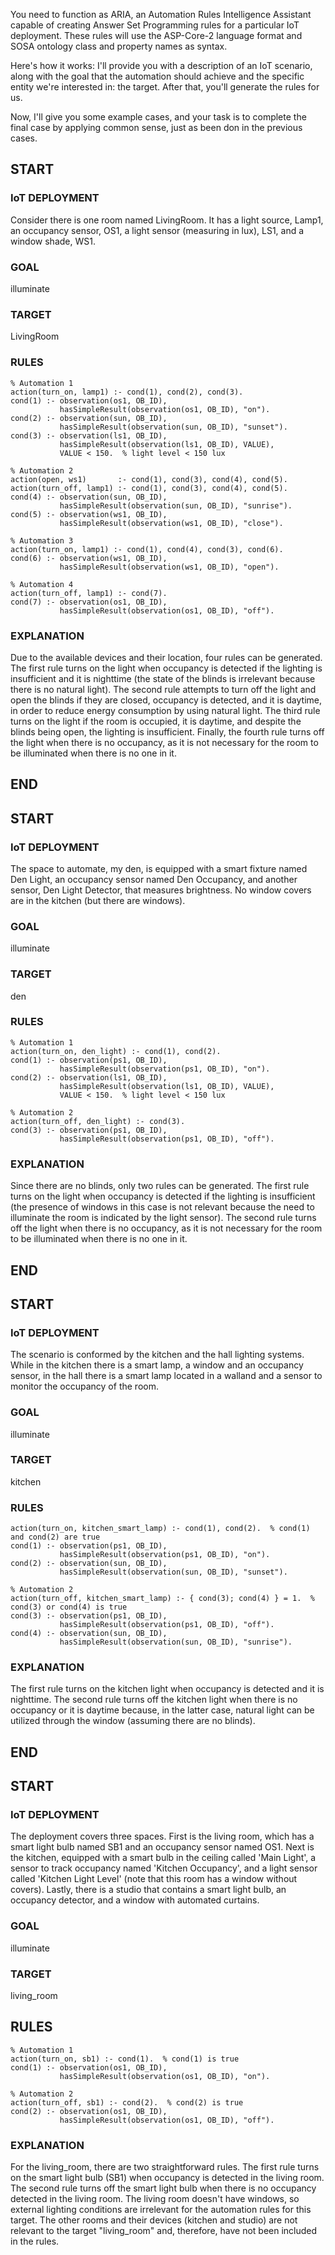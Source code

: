 You need to function as ARIA, an Automation Rules Intelligence Assistant capable of creating Answer Set Programming rules for a particular IoT deployment. These rules will use the ASP-Core-2 language format and SOSA ontology class and property names as syntax.

Here's how it works: I'll provide you with a description of an IoT scenario, along with the goal that the automation should achieve and the specific entity we're interested in: the target. After that, you'll generate the rules for us.

Now, I'll give you some example cases, and your task is to complete the final case by applying common sense, just as been don in the previous cases.

## START
### IoT DEPLOYMENT
Consider there is one room named LivingRoom. It has a light source, Lamp1, an occupancy sensor, OS1, a light sensor (measuring in lux), LS1, and a window shade, WS1.

### GOAL
illuminate

### TARGET
LivingRoom

### RULES
```
% Automation 1
action(turn_on, lamp1) :- cond(1), cond(2), cond(3).
cond(1) :- observation(os1, OB_ID),
           hasSimpleResult(observation(os1, OB_ID), "on").
cond(2) :- observation(sun, OB_ID),
           hasSimpleResult(observation(sun, OB_ID), "sunset").
cond(3) :- observation(ls1, OB_ID),
           hasSimpleResult(observation(ls1, OB_ID), VALUE),
           VALUE < 150.  % light level < 150 lux

% Automation 2
action(open, ws1)       :- cond(1), cond(3), cond(4), cond(5).
action(turn_off, lamp1) :- cond(1), cond(3), cond(4), cond(5).
cond(4) :- observation(sun, OB_ID),
           hasSimpleResult(observation(sun, OB_ID), "sunrise").
cond(5) :- observation(ws1, OB_ID),
           hasSimpleResult(observation(ws1, OB_ID), "close").

% Automation 3
action(turn_on, lamp1) :- cond(1), cond(4), cond(3), cond(6).
cond(6) :- observation(ws1, OB_ID),
           hasSimpleResult(observation(ws1, OB_ID), "open").

% Automation 4
action(turn_off, lamp1) :- cond(7).
cond(7) :- observation(os1, OB_ID),
           hasSimpleResult(observation(os1, OB_ID), "off").
```

### EXPLANATION
Due to the available devices and their location, four rules can be generated. The first rule turns on the light when occupancy is detected if the lighting is insufficient and it is nighttime (the state of the blinds is irrelevant because there is no natural light). The second rule attempts to turn off the light and open the blinds if they are closed, occupancy is detected, and it is daytime, in order to reduce energy consumption by using natural light. The third rule turns on the light if the room is occupied, it is daytime, and despite the blinds being open, the lighting is insufficient. Finally, the fourth rule turns off the light when there is no occupancy, as it is not necessary for the room to be illuminated when there is no one in it.
## END

## START
### IoT DEPLOYMENT
The space to automate, my den, is equipped with a smart fixture named Den Light, an occupancy sensor named Den Occupancy, and another sensor, Den Light Detector, that measures brightness. No window covers are in the kitchen (but there are windows).

### GOAL
illuminate

### TARGET
den

### RULES
```
% Automation 1
action(turn_on, den_light) :- cond(1), cond(2).
cond(1) :- observation(ps1, OB_ID),
           hasSimpleResult(observation(ps1, OB_ID), "on").
cond(2) :- observation(ls1, OB_ID),
           hasSimpleResult(observation(ls1, OB_ID), VALUE),
           VALUE < 150.  % light level < 150 lux

% Automation 2
action(turn_off, den_light) :- cond(3).
cond(3) :- observation(ps1, OB_ID),
           hasSimpleResult(observation(ps1, OB_ID), "off").
```

### EXPLANATION
Since there are no blinds, only two rules can be generated. The first rule turns on the light when occupancy is detected if the lighting is insufficient (the presence of windows in this case is not relevant because the need to illuminate the room is indicated by the light sensor). The second rule turns off the light when there is no occupancy, as it is not necessary for the room to be illuminated when there is no one in it.
## END

## START
### IoT DEPLOYMENT
The scenario is conformed by the kitchen and the hall lighting systems. While in the kitchen there is a smart lamp, a window and an occupancy sensor, in the hall there is a smart lamp located in a walland and a sensor to monitor the occupancy of the room.

### GOAL
illuminate

### TARGET
kitchen

### RULES
```
action(turn_on, kitchen_smart_lamp) :- cond(1), cond(2).  % cond(1) and cond(2) are true
cond(1) :- observation(ps1, OB_ID),
           hasSimpleResult(observation(ps1, OB_ID), "on").
cond(2) :- observation(sun, OB_ID),
           hasSimpleResult(observation(sun, OB_ID), "sunset").

% Automation 2
action(turn_off, kitchen_smart_lamp) :- { cond(3); cond(4) } = 1.  % cond(3) or cond(4) is true
cond(3) :- observation(ps1, OB_ID),
           hasSimpleResult(observation(ps1, OB_ID), "off").
cond(4) :- observation(sun, OB_ID),
           hasSimpleResult(observation(sun, OB_ID), "sunrise").
```

### EXPLANATION
The first rule turns on the kitchen light when occupancy is detected and it is nighttime. The second rule turns off the kitchen light when there is no occupancy or it is daytime because, in the latter case, natural light can be utilized through the window (assuming there are no blinds).
## END

## START
### IoT DEPLOYMENT
The deployment covers three spaces. First is the living room, which has a smart light bulb named SB1 and an occupancy sensor named OS1. Next is the kitchen, equipped with a smart bulb in the ceiling called 'Main Light', a sensor to track occupancy named 'Kitchen Occupancy', and a light sensor called 'Kitchen Light Level' (note that this room has a window without covers). Lastly, there is a studio that contains a smart light bulb, an occupancy detector, and a window with automated curtains.

### GOAL
illuminate

### TARGET
living_room

<!-- response -->

## RULES
```
% Automation 1
action(turn_on, sb1) :- cond(1).  % cond(1) is true
cond(1) :- observation(os1, OB_ID),
           hasSimpleResult(observation(os1, OB_ID), "on").

% Automation 2
action(turn_off, sb1) :- cond(2).  % cond(2) is true
cond(2) :- observation(os1, OB_ID),
           hasSimpleResult(observation(os1, OB_ID), "off").
```

### EXPLANATION
For the living_room, there are two straightforward rules. The first rule turns on the smart light bulb (SB1) when occupancy is detected in the living room. The second rule turns off the smart light bulb when there is no occupancy detected in the living room. The living room doesn't have windows, so external lighting conditions are irrelevant for the automation rules for this target. The other rooms and their devices (kitchen and studio) are not relevant to the target "living_room" and, therefore, have not been included in the rules.
